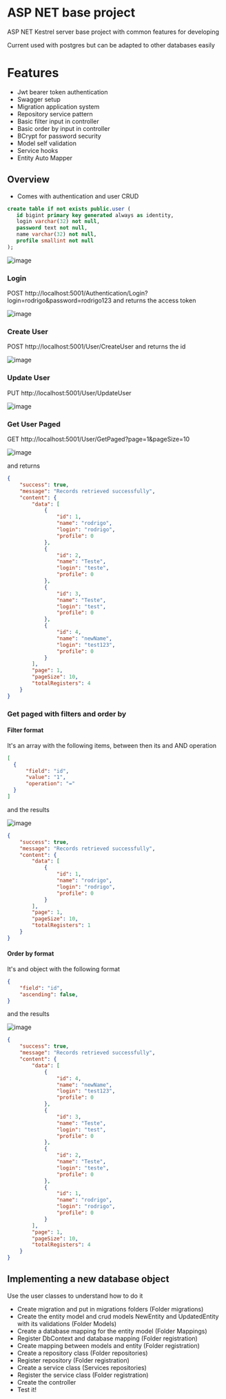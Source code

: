 # ASP NET base project
ASP NET Kestrel server base project with common features for developing

Current used with postgres but can be adapted to other databases easily

# Features
- Jwt bearer token authentication
- Swagger setup
- Migration application system
- Repository service pattern
- Basic filter input in controller
- Basic order by input in controller
- BCrypt for password security
- Model self validation
- Service hooks
- Entity Auto Mapper

## Overview

 - Comes with authentication and user CRUD
 
 ```sql
 create table if not exists public.user (
	id bigint primary key generated always as identity,
	login varchar(32) not null,
	password text not null,
	name varchar(32) not null,
	profile smallint not null
);
 ```

![image](https://github.com/RodrigoPAml/ASP-NET-Base-project/assets/41243039/b550a0f8-eb56-4052-b552-44643da0c16a)

### Login

POST http://localhost:5001/Authentication/Login?login=rodrigo&password=rodrigo123 and returns the access token

![image](https://github.com/RodrigoPAml/ASP-NET-Base-project/assets/41243039/f6d1239c-a623-4ecb-8e79-dd85c77d8a63)

### Create User

POST http://localhost:5001/User/CreateUser and returns the id

![image](https://github.com/RodrigoPAml/ASP-NET-Base-project/assets/41243039/d39fb0e7-9b6d-424b-90b1-92ba3a705202)

### Update User

PUT http://localhost:5001/User/UpdateUser

![image](https://github.com/RodrigoPAml/ASP-NET-Base-project/assets/41243039/2a08c833-6ab0-48fe-9a9e-34a23c74c65f)

### Get User Paged

GET http://localhost:5001/User/GetPaged?page=1&pageSize=10

![image](https://github.com/RodrigoPAml/ASP-NET-Base-project/assets/41243039/f50429e7-44be-4547-b468-0ac27c3ec7b7)

and returns

```JSON
{
    "success": true,
    "message": "Records retrieved successfully",
    "content": {
        "data": [
            {
                "id": 1,
                "name": "rodrigo",
                "login": "rodrigo",
                "profile": 0
            },
            {
                "id": 2,
                "name": "Teste",
                "login": "teste",
                "profile": 0
            },
            {
                "id": 3,
                "name": "Teste",
                "login": "test",
                "profile": 0
            },
            {
                "id": 4,
                "name": "newName",
                "login": "test123",
                "profile": 0
            }
        ],
        "page": 1,
        "pageSize": 10,
        "totalRegisters": 4
    }
}
```

### Get paged with filters and order by

#### Filter format

It's an array with the following items, between then its and AND operation

```JSON
[
  {
      "field": "id",
      "value": "1",
      "operation": "="
  }
]
```

and the results

![image](https://github.com/RodrigoPAml/ASP-NET-Base-project/assets/41243039/56331754-43e3-400a-84a8-6508ae5305e6)

```JSON
{
    "success": true,
    "message": "Records retrieved successfully",
    "content": {
        "data": [
            {
                "id": 1,
                "name": "rodrigo",
                "login": "rodrigo",
                "profile": 0
            }
        ],
        "page": 1,
        "pageSize": 10,
        "totalRegisters": 1
    }
}
```

#### Order by format

It's and object with the following format

```JSON
{
    "field": "id",
    "ascending": false,
}
```

and the results

![image](https://github.com/RodrigoPAml/ASP-NET-Base-project/assets/41243039/59c71d34-6292-41e6-9824-aab3c7db4b35)

```JSON
{
    "success": true,
    "message": "Records retrieved successfully",
    "content": {
        "data": [
            {
                "id": 4,
                "name": "newName",
                "login": "test123",
                "profile": 0
            },
            {
                "id": 3,
                "name": "Teste",
                "login": "test",
                "profile": 0
            },
            {
                "id": 2,
                "name": "Teste",
                "login": "teste",
                "profile": 0
            },
            {
                "id": 1,
                "name": "rodrigo",
                "login": "rodrigo",
                "profile": 0
            }
        ],
        "page": 1,
        "pageSize": 10,
        "totalRegisters": 4
    }
}
```

## Implementing a new database object

Use the user classes to understand how to do it

- Create migration and put in migrations folders (Folder migrations)
- Create the entity model and crud models NewEntity and UpdatedEntity with its validations (Folder Models)
- Create a database mapping for the entity model (Folder Mappings)
- Register DbContext and database mapping (Folder registration)
- Create mapping between models and entity (Folder registration)
- Create a repository class (Folder repositories)
- Register repository (Folder registration)
- Create a service class (Services repositories)
- Register the service class (Folder registration)
- Create the controller 
- Test it!


